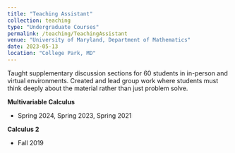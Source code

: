 ```yaml
---
title: "Teaching Assistant"
collection: teaching
type: "Undergraduate Courses"
permalink: /teaching/TeachingAssistant
venue: "University of Maryland, Department of Mathematics"
date: 2023-05-13
location: "College Park, MD"
---
```


Taught supplementary discussion sections for 60 students in in-person and virtual environments. Created and lead group work where students must think deeply about the material rather than just problem solve.

__Multivariable Calculus__
  * Spring 2024, Spring 2023, Spring 2021
  
__Calculus 2__
  * Fall 2019
